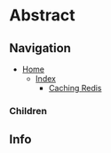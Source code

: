 # Abstract

## Navigation

* [Home](/README.md)
	* [Index](/docs/Index.md)
		* [Caching Redis](/src/CachingRedis/README.md)

### Children

## Info